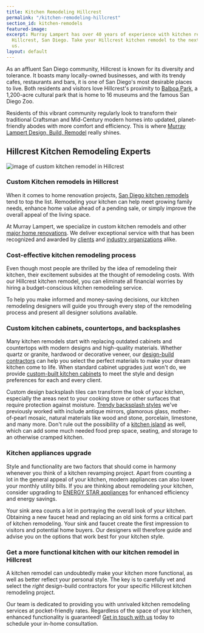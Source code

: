 ```yaml
---
title: Kitchen Remodeling Hillcrest
permalink: "/kitchen-remodeling-hillcrest"
section_id: kitchen-remodels
featured-image: 
excerpt: Murray Lampert has over 40 years of experience with kitchen remodeling in
  Hillcrest, San Diego. Take your Hillcrest kitchen remodel to the next level with
  us.
layout: default
---
```


As an affluent San Diego community, Hillcrest is known for its diversity and tolerance. It boasts many locally-owned businesses, and with its trendy cafes, restaurants and bars, it is one of San Diego's most desirable places to live. Both residents and visitors love Hillcrest's proximity to [Balboa Park](https://www.balboapark.org/), a 1,200-acre cultural park that is home to 16 museums and the famous San Diego Zoo.

Residents of this vibrant community regularly look to transform their traditional Craftsman and Mid-Century modern homes into updated, planet-friendly abodes with more comfort and efficiency. This is where [Murray Lampert Design, Build, Remodel](/) really shines.

## Hillcrest Kitchen Remodeling Experts

![image of custom kitchen remodel in Hillcrest](/uploads/metcalf-kitchen-after.jpg "Hillcrest Kitchen Remodel")

### Custom Kitchen remodels in Hillcrest

When it comes to home renovation projects, [San Diego kitchen remodels](/san-diego-kitchen-remodeling-services) tend to top the list. Remodeling your kitchen can help meet growing family needs, enhance home value ahead of a pending sale, or simply improve the overall appeal of the living space.

At Murray Lampert, we specialize in custom kitchen remodels and other [major home renovations](/major-renovations). We deliver exceptional service with that has been recognized and awarded by [clients](/testimonials) and [industry organizations](/murray-lampert-recognized-among-north-americas-best) alike.

### Cost-effective kitchen remodeling process

Even though most people are thrilled by the idea of remodeling their kitchen, their excitement subsides at the thought of remodeling costs. With our Hillcrest kitchen remodel, you can eliminate all financial worries by hiring a budget-conscious kitchen remodeling service.

To help you make informed and money-saving decisions, our kitchen remodeling designers will guide you through every step of the remodeling process and present all designer solutions available.

### Custom kitchen cabinets, countertops, and backsplashes

Many kitchen remodels start with replacing outdated cabinets and countertops with modern designs and high-quality materials. Whether quartz or granite, hardwood or decorative veneer, our [design-build contractors](san-diego-design-build-contractors) can help you select the perfect materials to make your dream kitchen come to life. When standard cabinet upgrades just won't do, we provide [custom-built kitchen cabinets](san-diego-custom-cabinet-construction-services) to meet the style and design preferences for each and every client.

Custom design backsplash tiles can transform the look of your kitchen, especially the areas next to your cooking stove or other surfaces that require protection against moisture. [Trendy backsplash styles](/the-homeowners-guide-to-choosing-the-perfect-kitchen-backsplash) we've previously worked with include antique mirrors, glamorous glass, mother-of-pearl mosaic, natural materials like wood and stone, porcelain, limestone, and many more. Don't rule out the possibility of a [kitchen island](/kitchen-island-trends-making-a-splash-in-2018/) as well, which can add some much needed food prep space, seating, and storage to an otherwise cramped kitchen.

### Kitchen appliances upgrade

Style and functionality are two factors that should come in harmony whenever you think of a kitchen revamping project. Apart from counting a lot in the general appeal of your kitchen, modern appliances can also lower your monthly utility bills. If you are thinking about remodeling your kitchen, consider upgrading to [ENERGY STAR appliances](http://www.energystar.gov/) for enhanced efficiency and energy savings.

Your sink area counts a lot in portraying the overall look of your kitchen. Obtaining a new faucet head and replacing an old sink forms a critical part of kitchen remodeling. Your sink and faucet create the first impression to visitors and potential home buyers. Our designers will therefore guide and advise you on the options that work best for your kitchen style.

### Get a more functional kitchen with our kitchen remodel in Hillcrest

A kitchen remodel can undoubtedly make your kitchen more functional,  as well as better reflect your personal style. The key is to carefully vet and select the _right_ design-build contractors for your specific Hillcrest kitchen remodeling project.

Our team is dedicated to providing you with unrivaled kitchen remodeling services at pocket-friendly rates. Regardless of the space of your kitchen, enhanced functionality is guaranteed! [Get in touch with us](#quick-contact) today to schedule your in-home consultation.
